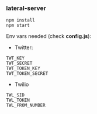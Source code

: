 ### lateral-server

    npm install
    npm start

Env vars needed (check __config.js__):

* Twitter:
```
TWT_KEY
TWT_SECRET
TWT_TOKEN_KEY
TWT_TOKEN_SECRET
```

* Twilio
```
TWL_SID
TWL_TOKEN
TWL_FROM_NUMBER
```
